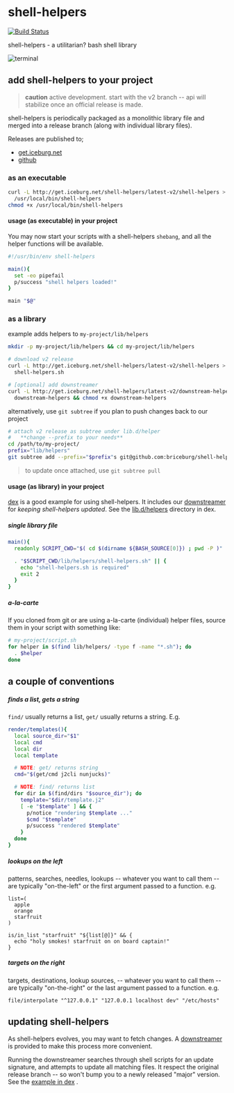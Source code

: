 # shell-helpers
[![Build Status](https://travis-ci.org/briceburg/shell-helpers.svg?branch=master)](https://travis-ci.org/briceburg/shell-helpers)

shell-helpers - a utilitarian? bash shell library

![terminal](http://icons.iconarchive.com/icons/froyoshark/enkel/128/Terminal-icon.png)

## add shell-helpers to your project

> **caution** active development. start with the v2 branch -- api will stabilize
once an official release is made.

shell-helpers is periodically packaged as a monolithic library file and merged into a release branch (along with individual library files).

Releases are published to;
  * [get.iceburg.net](http://get.iceburg.net)
  * [github](https://github.com/briceburg/shell-helpers/releases)


### as an executable
```sh
curl -L http://get.iceburg.net/shell-helpers/latest-v2/shell-helpers > \
  /usr/local/bin/shell-helpers
chmod +x /usr/local/bin/shell-helpers
```

#### usage (as executable) in your project

You may now start your scripts with a shell-helpers `shebang`, and all the helper functions will be available.

```sh
#!/usr/bin/env shell-helpers

main(){
  set -eo pipefail
  p/success "shell helpers loaded!"
}

main "$@"
```

### as a library

example adds helpers to `my-project/lib/helpers`

```sh
mkdir -p my-project/lib/helpers && cd my-project/lib/helpers

# download v2 release
curl -L http://get.iceburg.net/shell-helpers/latest-v2/shell-helpers > \
  shell-helpers.sh

# [optional] add downstreamer
curl -L http://get.iceburg.net/shell-helpers/latest-v2/downstream-helpers > \
  downstream-helpers && chmod +x downstream-helpers
```

alternatively, use `git subtree` if you plan to push changes back to our project

```sh
# attach v2 release as subtree under lib.d/helper
#   **change --prefix to your needs**
cd /path/to/my-project/
prefix="lib/helpers"
git subtree add --prefix="$prefix"s git@github.com:briceburg/shell-helpers.git v2
```
> to update once attached, use `git subtree pull`


#### usage (as library) in your project

[dex](https://github.com/dockerland/dex) is a good example for using shell-helpers. It includes our [downstreamer](#updating-shell-helpers) for _keeping shell-helpers updated_. See the [lib.d/helpers](https://github.com/dockerland/dex/tree/master/lib.d/helpers) directory in dex.

##### single library file

```sh
main(){
  readonly SCRIPT_CWD="$( cd $(dirname ${BASH_SOURCE[0]}) ; pwd -P )"

  . "$SCRIPT_CWD/lib/helpers/shell-helpers.sh" || {
    echo "shell-helpers.sh is required"
    exit 2
  }
}
```

##### a-la-carte

If you cloned from git or are using a-la-carte (individual) helper files,
source them in your script with something like:

```sh
# my-project/script.sh
for helper in $(find lib/helpers/ -type f -name "*.sh"); do
  . $helper
done
```


## a couple of conventions

##### finds a list, gets a string

`find/` usually returns a list, `get/` usually returns a string. E.g.

```sh
render/templates(){
  local source_dir="$1"
  local cmd
  local dir
  local template

  # NOTE: get/ returns string
  cmd="$(get/cmd j2cli nunjucks)"

  # NOTE: find/ returns list
  for dir in $(find/dirs "$source_dir"); do
    template="$dir/template.j2"
    [ -e "$template" ] && {
      p/notice "rendering $template ..."
      $cmd "$template"
      p/success "rendered $template"
    }
  done
}
```

##### lookups on the left
patterns, searches, needles, lookups -- whatever you want to call them -- are typically "on-the-left" or the first argument passed to a function. e.g.

```
list=(
  apple
  orange
  starfruit
)

is/in_list "starfruit" "${list[@]}" && {
  echo "holy smokes! starfruit on on board captain!"
}
```


##### targets on the right

targets, destinations, lookup sources, -- whatever you want to call them -- are typically "on-the-right" or the last argument passed to a function. e.g.

```
file/interpolate "^127.0.0.1" "127.0.0.1 localhost dev" "/etc/hosts"
```


## updating shell-helpers

As shell-helpers evolves, you may want to fetch changes. A [downstreamer](bin/downstream-helpers) is provided to make this process more convenient.

Running the downstreamer searches through shell scripts for an update signature, and attempts to update all matching files.  It respect the original release branch -- so won't bump you to a newly released "major" version. See the [example in dex](https://github.com/dockerland/dex/tree/master/lib.d/helpers) .
